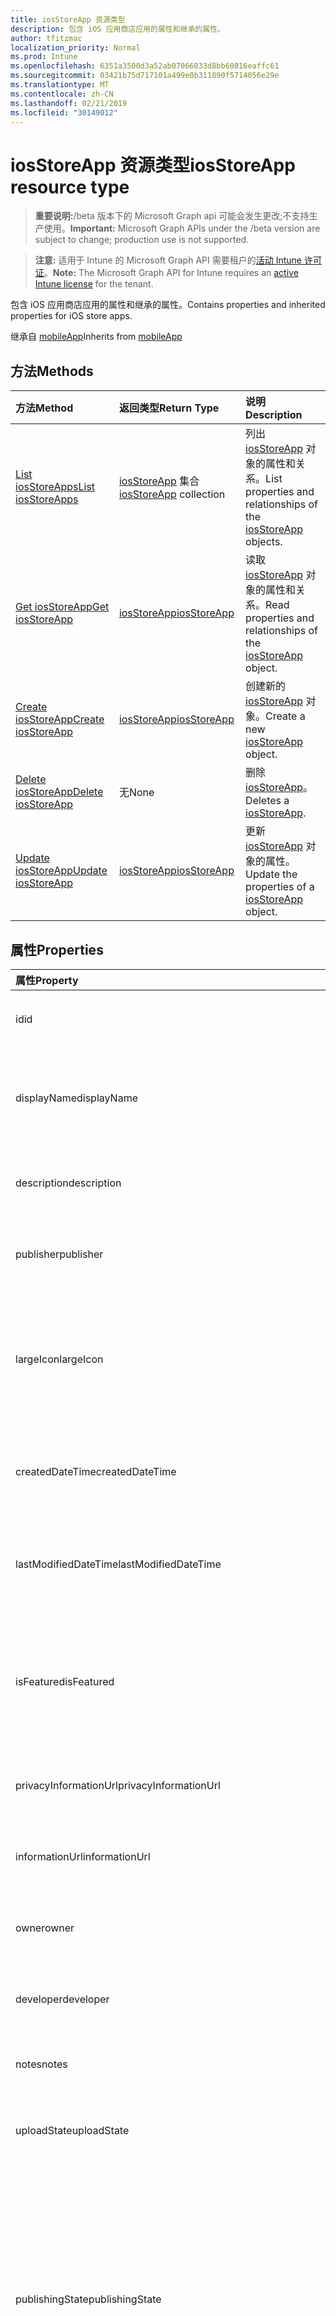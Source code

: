 ```yaml
---
title: iosStoreApp 资源类型
description: 包含 iOS 应用商店应用的属性和继承的属性。
author: tfitzmac
localization_priority: Normal
ms.prod: Intune
ms.openlocfilehash: 6351a3500d3a52ab07066033d8bb60816eaffc61
ms.sourcegitcommit: 03421b75d717101a499e0b311890f5714056e29e
ms.translationtype: MT
ms.contentlocale: zh-CN
ms.lasthandoff: 02/21/2019
ms.locfileid: "30149012"
---
```

# <a name="iosstoreapp-resource-type"></a><span data-ttu-id="51b40-103">iosStoreApp 资源类型</span><span class="sxs-lookup"><span data-stu-id="51b40-103">iosStoreApp resource type</span></span>

> <span data-ttu-id="51b40-104">**重要说明:**/beta 版本下的 Microsoft Graph api 可能会发生更改;不支持生产使用。</span><span class="sxs-lookup"><span data-stu-id="51b40-104">**Important:** Microsoft Graph APIs under the /beta version are subject to change; production use is not supported.</span></span>

> <span data-ttu-id="51b40-105">**注意:** 适用于 Intune 的 Microsoft Graph API 需要租户的[活动 Intune 许可证](https://go.microsoft.com/fwlink/?linkid=839381)。</span><span class="sxs-lookup"><span data-stu-id="51b40-105">**Note:** The Microsoft Graph API for Intune requires an [active Intune license](https://go.microsoft.com/fwlink/?linkid=839381) for the tenant.</span></span>

<span data-ttu-id="51b40-106">包含 iOS 应用商店应用的属性和继承的属性。</span><span class="sxs-lookup"><span data-stu-id="51b40-106">Contains properties and inherited properties for iOS store apps.</span></span>


<span data-ttu-id="51b40-107">继承自 [mobileApp](../resources/intune-apps-mobileapp.md)</span><span class="sxs-lookup"><span data-stu-id="51b40-107">Inherits from [mobileApp](../resources/intune-apps-mobileapp.md)</span></span>

## <a name="methods"></a><span data-ttu-id="51b40-108">方法</span><span class="sxs-lookup"><span data-stu-id="51b40-108">Methods</span></span>
|<span data-ttu-id="51b40-109">方法</span><span class="sxs-lookup"><span data-stu-id="51b40-109">Method</span></span>|<span data-ttu-id="51b40-110">返回类型</span><span class="sxs-lookup"><span data-stu-id="51b40-110">Return Type</span></span>|<span data-ttu-id="51b40-111">说明</span><span class="sxs-lookup"><span data-stu-id="51b40-111">Description</span></span>|
|:---|:---|:---|
|[<span data-ttu-id="51b40-112">List iosStoreApps</span><span class="sxs-lookup"><span data-stu-id="51b40-112">List iosStoreApps</span></span>](../api/intune-apps-iosstoreapp-list.md)|<span data-ttu-id="51b40-113">[iosStoreApp](../resources/intune-apps-iosstoreapp.md) 集合</span><span class="sxs-lookup"><span data-stu-id="51b40-113">[iosStoreApp](../resources/intune-apps-iosstoreapp.md) collection</span></span>|<span data-ttu-id="51b40-114">列出 [iosStoreApp](../resources/intune-apps-iosstoreapp.md) 对象的属性和关系。</span><span class="sxs-lookup"><span data-stu-id="51b40-114">List properties and relationships of the [iosStoreApp](../resources/intune-apps-iosstoreapp.md) objects.</span></span>|
|[<span data-ttu-id="51b40-115">Get iosStoreApp</span><span class="sxs-lookup"><span data-stu-id="51b40-115">Get iosStoreApp</span></span>](../api/intune-apps-iosstoreapp-get.md)|[<span data-ttu-id="51b40-116">iosStoreApp</span><span class="sxs-lookup"><span data-stu-id="51b40-116">iosStoreApp</span></span>](../resources/intune-apps-iosstoreapp.md)|<span data-ttu-id="51b40-117">读取 [iosStoreApp](../resources/intune-apps-iosstoreapp.md) 对象的属性和关系。</span><span class="sxs-lookup"><span data-stu-id="51b40-117">Read properties and relationships of the [iosStoreApp](../resources/intune-apps-iosstoreapp.md) object.</span></span>|
|[<span data-ttu-id="51b40-118">Create iosStoreApp</span><span class="sxs-lookup"><span data-stu-id="51b40-118">Create iosStoreApp</span></span>](../api/intune-apps-iosstoreapp-create.md)|[<span data-ttu-id="51b40-119">iosStoreApp</span><span class="sxs-lookup"><span data-stu-id="51b40-119">iosStoreApp</span></span>](../resources/intune-apps-iosstoreapp.md)|<span data-ttu-id="51b40-120">创建新的 [iosStoreApp](../resources/intune-apps-iosstoreapp.md) 对象。</span><span class="sxs-lookup"><span data-stu-id="51b40-120">Create a new [iosStoreApp](../resources/intune-apps-iosstoreapp.md) object.</span></span>|
|[<span data-ttu-id="51b40-121">Delete iosStoreApp</span><span class="sxs-lookup"><span data-stu-id="51b40-121">Delete iosStoreApp</span></span>](../api/intune-apps-iosstoreapp-delete.md)|<span data-ttu-id="51b40-122">无</span><span class="sxs-lookup"><span data-stu-id="51b40-122">None</span></span>|<span data-ttu-id="51b40-123">删除 [iosStoreApp](../resources/intune-apps-iosstoreapp.md)。</span><span class="sxs-lookup"><span data-stu-id="51b40-123">Deletes a [iosStoreApp](../resources/intune-apps-iosstoreapp.md).</span></span>|
|[<span data-ttu-id="51b40-124">Update iosStoreApp</span><span class="sxs-lookup"><span data-stu-id="51b40-124">Update iosStoreApp</span></span>](../api/intune-apps-iosstoreapp-update.md)|[<span data-ttu-id="51b40-125">iosStoreApp</span><span class="sxs-lookup"><span data-stu-id="51b40-125">iosStoreApp</span></span>](../resources/intune-apps-iosstoreapp.md)|<span data-ttu-id="51b40-126">更新 [iosStoreApp](../resources/intune-apps-iosstoreapp.md) 对象的属性。</span><span class="sxs-lookup"><span data-stu-id="51b40-126">Update the properties of a [iosStoreApp](../resources/intune-apps-iosstoreapp.md) object.</span></span>|

## <a name="properties"></a><span data-ttu-id="51b40-127">属性</span><span class="sxs-lookup"><span data-stu-id="51b40-127">Properties</span></span>
|<span data-ttu-id="51b40-128">属性</span><span class="sxs-lookup"><span data-stu-id="51b40-128">Property</span></span>|<span data-ttu-id="51b40-129">类型</span><span class="sxs-lookup"><span data-stu-id="51b40-129">Type</span></span>|<span data-ttu-id="51b40-130">说明</span><span class="sxs-lookup"><span data-stu-id="51b40-130">Description</span></span>|
|:---|:---|:---|
|<span data-ttu-id="51b40-131">id</span><span class="sxs-lookup"><span data-stu-id="51b40-131">id</span></span>|<span data-ttu-id="51b40-132">字串符号</span><span class="sxs-lookup"><span data-stu-id="51b40-132">String</span></span>|<span data-ttu-id="51b40-133">实体的键。</span><span class="sxs-lookup"><span data-stu-id="51b40-133">Key of the entity.</span></span> <span data-ttu-id="51b40-134">继承自 [mobileApp](../resources/intune-apps-mobileapp.md)</span><span class="sxs-lookup"><span data-stu-id="51b40-134">Inherited from [mobileApp](../resources/intune-apps-mobileapp.md)</span></span>|
|<span data-ttu-id="51b40-135">displayName</span><span class="sxs-lookup"><span data-stu-id="51b40-135">displayName</span></span>|<span data-ttu-id="51b40-136">字符串</span><span class="sxs-lookup"><span data-stu-id="51b40-136">String</span></span>|<span data-ttu-id="51b40-137">管理员提供或导入的应用标题。</span><span class="sxs-lookup"><span data-stu-id="51b40-137">The admin provided or imported title of the app.</span></span> <span data-ttu-id="51b40-138">继承自 [mobileApp](../resources/intune-apps-mobileapp.md)</span><span class="sxs-lookup"><span data-stu-id="51b40-138">Inherited from [mobileApp](../resources/intune-apps-mobileapp.md)</span></span>|
|<span data-ttu-id="51b40-139">description</span><span class="sxs-lookup"><span data-stu-id="51b40-139">description</span></span>|<span data-ttu-id="51b40-140">字符串</span><span class="sxs-lookup"><span data-stu-id="51b40-140">String</span></span>|<span data-ttu-id="51b40-141">应用的说明。</span><span class="sxs-lookup"><span data-stu-id="51b40-141">The description of the app.</span></span> <span data-ttu-id="51b40-142">继承自 [mobileApp](../resources/intune-apps-mobileapp.md)</span><span class="sxs-lookup"><span data-stu-id="51b40-142">Inherited from [mobileApp](../resources/intune-apps-mobileapp.md)</span></span>|
|<span data-ttu-id="51b40-143">publisher</span><span class="sxs-lookup"><span data-stu-id="51b40-143">publisher</span></span>|<span data-ttu-id="51b40-144">字符串</span><span class="sxs-lookup"><span data-stu-id="51b40-144">String</span></span>|<span data-ttu-id="51b40-145">应用的发布者。</span><span class="sxs-lookup"><span data-stu-id="51b40-145">The publisher of the app.</span></span> <span data-ttu-id="51b40-146">继承自 [mobileApp](../resources/intune-apps-mobileapp.md)</span><span class="sxs-lookup"><span data-stu-id="51b40-146">Inherited from [mobileApp](../resources/intune-apps-mobileapp.md)</span></span>|
|<span data-ttu-id="51b40-147">largeIcon</span><span class="sxs-lookup"><span data-stu-id="51b40-147">largeIcon</span></span>|[<span data-ttu-id="51b40-148">mimeContent</span><span class="sxs-lookup"><span data-stu-id="51b40-148">mimeContent</span></span>](../resources/intune-shared-mimecontent.md)|<span data-ttu-id="51b40-149">要显示在应用详细信息中并用于图标上传的大图标。</span><span class="sxs-lookup"><span data-stu-id="51b40-149">The large icon, to be displayed in the app details and used for upload of the icon.</span></span> <span data-ttu-id="51b40-150">继承自 [mobileApp](../resources/intune-apps-mobileapp.md)</span><span class="sxs-lookup"><span data-stu-id="51b40-150">Inherited from [mobileApp](../resources/intune-apps-mobileapp.md)</span></span>|
|<span data-ttu-id="51b40-151">createdDateTime</span><span class="sxs-lookup"><span data-stu-id="51b40-151">createdDateTime</span></span>|<span data-ttu-id="51b40-152">DateTimeOffset</span><span class="sxs-lookup"><span data-stu-id="51b40-152">DateTimeOffset</span></span>|<span data-ttu-id="51b40-153">创建应用的日期和时间。</span><span class="sxs-lookup"><span data-stu-id="51b40-153">The date and time the app was created.</span></span> <span data-ttu-id="51b40-154">继承自 [mobileApp](../resources/intune-apps-mobileapp.md)</span><span class="sxs-lookup"><span data-stu-id="51b40-154">Inherited from [mobileApp](../resources/intune-apps-mobileapp.md)</span></span>|
|<span data-ttu-id="51b40-155">lastModifiedDateTime</span><span class="sxs-lookup"><span data-stu-id="51b40-155">lastModifiedDateTime</span></span>|<span data-ttu-id="51b40-156">DateTimeOffset</span><span class="sxs-lookup"><span data-stu-id="51b40-156">DateTimeOffset</span></span>|<span data-ttu-id="51b40-157">上次修改应用的日期和时间。</span><span class="sxs-lookup"><span data-stu-id="51b40-157">The date and time the app was last modified.</span></span> <span data-ttu-id="51b40-158">继承自 [mobileApp](../resources/intune-apps-mobileapp.md)</span><span class="sxs-lookup"><span data-stu-id="51b40-158">Inherited from [mobileApp](../resources/intune-apps-mobileapp.md)</span></span>|
|<span data-ttu-id="51b40-159">isFeatured</span><span class="sxs-lookup"><span data-stu-id="51b40-159">isFeatured</span></span>|<span data-ttu-id="51b40-160">Boolean</span><span class="sxs-lookup"><span data-stu-id="51b40-160">Boolean</span></span>|<span data-ttu-id="51b40-161">指示应用是否被管理员标记为特色的值。继承自 [mobileApp](../resources/intune-apps-mobileapp.md)</span><span class="sxs-lookup"><span data-stu-id="51b40-161">The value indicating whether the app is marked as featured by the admin. Inherited from [mobileApp](../resources/intune-apps-mobileapp.md)</span></span>|
|<span data-ttu-id="51b40-162">privacyInformationUrl</span><span class="sxs-lookup"><span data-stu-id="51b40-162">privacyInformationUrl</span></span>|<span data-ttu-id="51b40-163">字符串</span><span class="sxs-lookup"><span data-stu-id="51b40-163">String</span></span>|<span data-ttu-id="51b40-164">隐私声明 Url。</span><span class="sxs-lookup"><span data-stu-id="51b40-164">The privacy statement Url.</span></span> <span data-ttu-id="51b40-165">继承自 [mobileApp](../resources/intune-apps-mobileapp.md)</span><span class="sxs-lookup"><span data-stu-id="51b40-165">Inherited from [mobileApp](../resources/intune-apps-mobileapp.md)</span></span>|
|<span data-ttu-id="51b40-166">informationUrl</span><span class="sxs-lookup"><span data-stu-id="51b40-166">informationUrl</span></span>|<span data-ttu-id="51b40-167">字符串</span><span class="sxs-lookup"><span data-stu-id="51b40-167">String</span></span>|<span data-ttu-id="51b40-168">详细信息 Url。</span><span class="sxs-lookup"><span data-stu-id="51b40-168">The more information Url.</span></span> <span data-ttu-id="51b40-169">继承自 [mobileApp](../resources/intune-apps-mobileapp.md)</span><span class="sxs-lookup"><span data-stu-id="51b40-169">Inherited from [mobileApp](../resources/intune-apps-mobileapp.md)</span></span>|
|<span data-ttu-id="51b40-170">owner</span><span class="sxs-lookup"><span data-stu-id="51b40-170">owner</span></span>|<span data-ttu-id="51b40-171">String</span><span class="sxs-lookup"><span data-stu-id="51b40-171">String</span></span>|<span data-ttu-id="51b40-172">应用的所有者。</span><span class="sxs-lookup"><span data-stu-id="51b40-172">The owner of the app.</span></span> <span data-ttu-id="51b40-173">继承自 [mobileApp](../resources/intune-apps-mobileapp.md)</span><span class="sxs-lookup"><span data-stu-id="51b40-173">Inherited from [mobileApp](../resources/intune-apps-mobileapp.md)</span></span>|
|<span data-ttu-id="51b40-174">developer</span><span class="sxs-lookup"><span data-stu-id="51b40-174">developer</span></span>|<span data-ttu-id="51b40-175">String</span><span class="sxs-lookup"><span data-stu-id="51b40-175">String</span></span>|<span data-ttu-id="51b40-176">应用的开发者。</span><span class="sxs-lookup"><span data-stu-id="51b40-176">The developer of the app.</span></span> <span data-ttu-id="51b40-177">继承自 [mobileApp](../resources/intune-apps-mobileapp.md)</span><span class="sxs-lookup"><span data-stu-id="51b40-177">Inherited from [mobileApp](../resources/intune-apps-mobileapp.md)</span></span>|
|<span data-ttu-id="51b40-178">notes</span><span class="sxs-lookup"><span data-stu-id="51b40-178">notes</span></span>|<span data-ttu-id="51b40-179">String</span><span class="sxs-lookup"><span data-stu-id="51b40-179">String</span></span>|<span data-ttu-id="51b40-180">应用的备注。</span><span class="sxs-lookup"><span data-stu-id="51b40-180">Notes for the app.</span></span> <span data-ttu-id="51b40-181">继承自 [mobileApp](../resources/intune-apps-mobileapp.md)</span><span class="sxs-lookup"><span data-stu-id="51b40-181">Inherited from [mobileApp](../resources/intune-apps-mobileapp.md)</span></span>|
|<span data-ttu-id="51b40-182">uploadState</span><span class="sxs-lookup"><span data-stu-id="51b40-182">uploadState</span></span>|<span data-ttu-id="51b40-183">Int32</span><span class="sxs-lookup"><span data-stu-id="51b40-183">Int32</span></span>|<span data-ttu-id="51b40-184">上载状态。</span><span class="sxs-lookup"><span data-stu-id="51b40-184">The upload state.</span></span> <span data-ttu-id="51b40-185">继承自 [mobileApp](../resources/intune-apps-mobileapp.md)</span><span class="sxs-lookup"><span data-stu-id="51b40-185">Inherited from [mobileApp](../resources/intune-apps-mobileapp.md)</span></span>|
|<span data-ttu-id="51b40-186">publishingState</span><span class="sxs-lookup"><span data-stu-id="51b40-186">publishingState</span></span>|[<span data-ttu-id="51b40-187">mobileAppPublishingState</span><span class="sxs-lookup"><span data-stu-id="51b40-187">mobileAppPublishingState</span></span>](../resources/intune-apps-mobileapppublishingstate.md)|<span data-ttu-id="51b40-188">应用的发布状态。</span><span class="sxs-lookup"><span data-stu-id="51b40-188">The publishing state for the app.</span></span> <span data-ttu-id="51b40-189">除非应用已发布，否则无法分配应用。</span><span class="sxs-lookup"><span data-stu-id="51b40-189">The app cannot be assigned unless the app is published.</span></span> <span data-ttu-id="51b40-190">继承自[mobileApp](../resources/intune-apps-mobileapp.md)。</span><span class="sxs-lookup"><span data-stu-id="51b40-190">Inherited from [mobileApp](../resources/intune-apps-mobileapp.md).</span></span> <span data-ttu-id="51b40-191">可取值为：`notPublished`、`processing`、`published`。</span><span class="sxs-lookup"><span data-stu-id="51b40-191">Possible values are: `notPublished`, `processing`, `published`.</span></span>|
|<span data-ttu-id="51b40-192">isAssigned</span><span class="sxs-lookup"><span data-stu-id="51b40-192">isAssigned</span></span>|<span data-ttu-id="51b40-193">Boolean</span><span class="sxs-lookup"><span data-stu-id="51b40-193">Boolean</span></span>|<span data-ttu-id="51b40-194">指示是否至少向一个组分配了应用程序的值。</span><span class="sxs-lookup"><span data-stu-id="51b40-194">The value indicating whether the app is assigned to at least one group.</span></span> <span data-ttu-id="51b40-195">继承自 [mobileApp](../resources/intune-apps-mobileapp.md)</span><span class="sxs-lookup"><span data-stu-id="51b40-195">Inherited from [mobileApp](../resources/intune-apps-mobileapp.md)</span></span>|
|<span data-ttu-id="51b40-196">roleScopeTagIds</span><span class="sxs-lookup"><span data-stu-id="51b40-196">roleScopeTagIds</span></span>|<span data-ttu-id="51b40-197">String collection</span><span class="sxs-lookup"><span data-stu-id="51b40-197">String collection</span></span>|<span data-ttu-id="51b40-198">此移动应用的作用域标记 id 列表。</span><span class="sxs-lookup"><span data-stu-id="51b40-198">List of scope tag ids for this mobile app.</span></span> <span data-ttu-id="51b40-199">继承自 [mobileApp](../resources/intune-apps-mobileapp.md)</span><span class="sxs-lookup"><span data-stu-id="51b40-199">Inherited from [mobileApp](../resources/intune-apps-mobileapp.md)</span></span>|
|<span data-ttu-id="51b40-200">bundleId</span><span class="sxs-lookup"><span data-stu-id="51b40-200">bundleId</span></span>|<span data-ttu-id="51b40-201">String</span><span class="sxs-lookup"><span data-stu-id="51b40-201">String</span></span>|<span data-ttu-id="51b40-202">标识名称。</span><span class="sxs-lookup"><span data-stu-id="51b40-202">The Identity Name.</span></span>|
|<span data-ttu-id="51b40-203">appStoreUrl</span><span class="sxs-lookup"><span data-stu-id="51b40-203">appStoreUrl</span></span>|<span data-ttu-id="51b40-204">String</span><span class="sxs-lookup"><span data-stu-id="51b40-204">String</span></span>|<span data-ttu-id="51b40-205">Apple App Store URL</span><span class="sxs-lookup"><span data-stu-id="51b40-205">The Apple App Store URL</span></span>|
|<span data-ttu-id="51b40-206">applicableDeviceType</span><span class="sxs-lookup"><span data-stu-id="51b40-206">applicableDeviceType</span></span>|[<span data-ttu-id="51b40-207">iosDeviceType</span><span class="sxs-lookup"><span data-stu-id="51b40-207">iosDeviceType</span></span>](../resources/intune-apps-iosdevicetype.md)|<span data-ttu-id="51b40-208">可运行此应用的 iOS 体系结构。</span><span class="sxs-lookup"><span data-stu-id="51b40-208">The iOS architecture for which this app can run on.</span></span>|
|<span data-ttu-id="51b40-209">minimumSupportedOperatingSystem</span><span class="sxs-lookup"><span data-stu-id="51b40-209">minimumSupportedOperatingSystem</span></span>|[<span data-ttu-id="51b40-210">iosMinimumOperatingSystem</span><span class="sxs-lookup"><span data-stu-id="51b40-210">iosMinimumOperatingSystem</span></span>](../resources/intune-apps-iosminimumoperatingsystem.md)|<span data-ttu-id="51b40-211">最低适用操作系统的值。</span><span class="sxs-lookup"><span data-stu-id="51b40-211">The value for the minimum applicable operating system.</span></span>|

## <a name="relationships"></a><span data-ttu-id="51b40-212">关系</span><span class="sxs-lookup"><span data-stu-id="51b40-212">Relationships</span></span>
|<span data-ttu-id="51b40-213">关系</span><span class="sxs-lookup"><span data-stu-id="51b40-213">Relationship</span></span>|<span data-ttu-id="51b40-214">类型</span><span class="sxs-lookup"><span data-stu-id="51b40-214">Type</span></span>|<span data-ttu-id="51b40-215">说明</span><span class="sxs-lookup"><span data-stu-id="51b40-215">Description</span></span>|
|:---|:---|:---|
|<span data-ttu-id="51b40-216">categories</span><span class="sxs-lookup"><span data-stu-id="51b40-216">categories</span></span>|<span data-ttu-id="51b40-217">[mobileAppCategory](../resources/intune-apps-mobileappcategory.md) 集合</span><span class="sxs-lookup"><span data-stu-id="51b40-217">[mobileAppCategory](../resources/intune-apps-mobileappcategory.md) collection</span></span>|<span data-ttu-id="51b40-218">此应用的类别列表。</span><span class="sxs-lookup"><span data-stu-id="51b40-218">The list of categories for this app.</span></span> <span data-ttu-id="51b40-219">继承自 [mobileApp](../resources/intune-apps-mobileapp.md)</span><span class="sxs-lookup"><span data-stu-id="51b40-219">Inherited from [mobileApp](../resources/intune-apps-mobileapp.md)</span></span>|
|<span data-ttu-id="51b40-220">assignments</span><span class="sxs-lookup"><span data-stu-id="51b40-220">assignments</span></span>|<span data-ttu-id="51b40-221">[mobileAppAssignment](../resources/intune-apps-mobileappassignment.md) 集合</span><span class="sxs-lookup"><span data-stu-id="51b40-221">[mobileAppAssignment](../resources/intune-apps-mobileappassignment.md) collection</span></span>|<span data-ttu-id="51b40-222">此移动应用的组分配的列表。</span><span class="sxs-lookup"><span data-stu-id="51b40-222">The list of group assignments for this mobile app.</span></span> <span data-ttu-id="51b40-223">继承自 [mobileApp](../resources/intune-apps-mobileapp.md)</span><span class="sxs-lookup"><span data-stu-id="51b40-223">Inherited from [mobileApp](../resources/intune-apps-mobileapp.md)</span></span>|
|<span data-ttu-id="51b40-224">installSummary</span><span class="sxs-lookup"><span data-stu-id="51b40-224">installSummary</span></span>|[<span data-ttu-id="51b40-225">mobileAppInstallSummary</span><span class="sxs-lookup"><span data-stu-id="51b40-225">mobileAppInstallSummary</span></span>](../resources/intune-apps-mobileappinstallsummary.md)|<span data-ttu-id="51b40-226">移动应用安装摘要。</span><span class="sxs-lookup"><span data-stu-id="51b40-226">Mobile App Install Summary.</span></span> <span data-ttu-id="51b40-227">继承自 [mobileApp](../resources/intune-apps-mobileapp.md)</span><span class="sxs-lookup"><span data-stu-id="51b40-227">Inherited from [mobileApp](../resources/intune-apps-mobileapp.md)</span></span>|
|<span data-ttu-id="51b40-228">deviceStatuses</span><span class="sxs-lookup"><span data-stu-id="51b40-228">deviceStatuses</span></span>|<span data-ttu-id="51b40-229">[mobileAppInstallStatus](../resources/intune-apps-mobileappinstallstatus.md)集合</span><span class="sxs-lookup"><span data-stu-id="51b40-229">[mobileAppInstallStatus](../resources/intune-apps-mobileappinstallstatus.md) collection</span></span>|<span data-ttu-id="51b40-230">此移动应用程序的安装状态列表。</span><span class="sxs-lookup"><span data-stu-id="51b40-230">The list of installation states for this mobile app.</span></span> <span data-ttu-id="51b40-231">继承自 [mobileApp](../resources/intune-apps-mobileapp.md)</span><span class="sxs-lookup"><span data-stu-id="51b40-231">Inherited from [mobileApp](../resources/intune-apps-mobileapp.md)</span></span>|
|<span data-ttu-id="51b40-232">userStatuses</span><span class="sxs-lookup"><span data-stu-id="51b40-232">userStatuses</span></span>|<span data-ttu-id="51b40-233">[userAppInstallStatus](../resources/intune-apps-userappinstallstatus.md)集合</span><span class="sxs-lookup"><span data-stu-id="51b40-233">[userAppInstallStatus](../resources/intune-apps-userappinstallstatus.md) collection</span></span>|<span data-ttu-id="51b40-234">此移动应用程序的安装状态列表。</span><span class="sxs-lookup"><span data-stu-id="51b40-234">The list of installation states for this mobile app.</span></span> <span data-ttu-id="51b40-235">继承自 [mobileApp](../resources/intune-apps-mobileapp.md)</span><span class="sxs-lookup"><span data-stu-id="51b40-235">Inherited from [mobileApp](../resources/intune-apps-mobileapp.md)</span></span>|

## <a name="json-representation"></a><span data-ttu-id="51b40-236">JSON 表示形式</span><span class="sxs-lookup"><span data-stu-id="51b40-236">JSON Representation</span></span>
<span data-ttu-id="51b40-237">下面是资源的 JSON 表示形式。</span><span class="sxs-lookup"><span data-stu-id="51b40-237">Here is a JSON representation of the resource.</span></span>
<!-- {
  "blockType": "resource",
  "keyProperty": "id",
  "@odata.type": "microsoft.graph.iosStoreApp"
}
-->
``` json
{
  "@odata.type": "#microsoft.graph.iosStoreApp",
  "id": "String (identifier)",
  "displayName": "String",
  "description": "String",
  "publisher": "String",
  "largeIcon": {
    "@odata.type": "microsoft.graph.mimeContent",
    "type": "String",
    "value": "binary"
  },
  "createdDateTime": "String (timestamp)",
  "lastModifiedDateTime": "String (timestamp)",
  "isFeatured": true,
  "privacyInformationUrl": "String",
  "informationUrl": "String",
  "owner": "String",
  "developer": "String",
  "notes": "String",
  "uploadState": 1024,
  "publishingState": "String",
  "isAssigned": true,
  "roleScopeTagIds": [
    "String"
  ],
  "bundleId": "String",
  "appStoreUrl": "String",
  "applicableDeviceType": {
    "@odata.type": "microsoft.graph.iosDeviceType",
    "iPad": true,
    "iPhoneAndIPod": true
  },
  "minimumSupportedOperatingSystem": {
    "@odata.type": "microsoft.graph.iosMinimumOperatingSystem",
    "v8_0": true,
    "v9_0": true,
    "v10_0": true,
    "v11_0": true,
    "v12_0": true
  }
}
```




